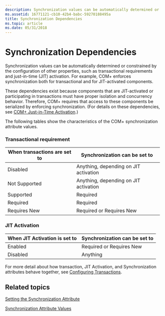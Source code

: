 ```yaml
---
description: Synchronization values can be automatically determined or constrained by the configuration of other properties, such as transactional requirements and just-in-time (JIT) activation.
ms.assetid: 16771121-cb10-42b4-babc-59270188495a
title: Synchronization Dependencies
ms.topic: article
ms.date: 05/31/2018
---
```


# Synchronization Dependencies

Synchronization values can be automatically determined or constrained by the configuration of other properties, such as transactional requirements and just-in-time (JIT) activation. For example, COM+ enforces synchronization both for transactional and for JIT-activated components.

These dependencies exist because components that are JIT-activated or participating in transactions must have proper isolation and concurrency behavior. Therefore, COM+ requires that access to these components be serialized by enforcing synchronization. (For details on these dependencies, see [COM+ Just-in-Time Activation](com--just-in-time-activation.md).)

The following tables show the characteristics of the COM+ synchronization attribute values.

### Transactional requirement



| When transactions are set to | Synchronization can be set to                    |
|------------------------------|--------------------------------------------------|
| Disabled<br/>          | Anything, depending on JIT activation<br/> |
| Not Supported<br/>     | Anything, depending on JIT activation<br/> |
| Supported<br/>         | Required<br/>                              |
| Required<br/>          | Required<br/>                              |
| Requires New<br/>      | Required or Requires New<br/>              |



 

### JIT Activation



| When JIT Activation is set to | Synchronization can be set to       |
|-------------------------------|-------------------------------------|
| Enabled<br/>            | Required or Requires New<br/> |
| Disabled<br/>           | Anything<br/>                 |



 

For more detail about how transaction, JIT Activation, and Synchronization attributes behave together, see [Configuring Transactions](configuring-transactions.md).

## Related topics

<dl> <dt>

[Setting the Synchronization Attribute](setting-the-synchronization-attribute.md)
</dt> <dt>

[Synchronization Attribute Values](synchronization-attribute-values.md)
</dt> </dl>

 

 




